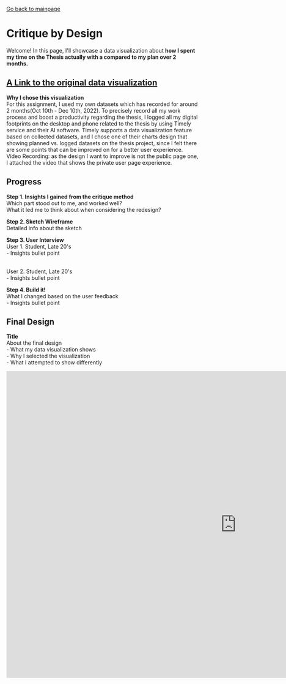 [Go back to mainpage](https://yeonjin-park.github.io/portfolio/)

# Critique by Design
Welcome! In this page, I'll showcase a data visualization about __how I spent my time on the Thesis actually with a compared to my plan over 2 months.__  

## [A Link to the original data visualization](https://public.timelyapp.com/reports/LD7QYJYwrd6Ho1pPFvpRkP6Z) 
**Why I chose this visualization**
<br /> For this assignment, I used my own datasets which has recorded for around 2 months(Oct 10th - Dec 10th, 2022). To precisely record all my work process and boost a  productivity regarding the thesis, I logged all my digital footprints on the desktop and phone related to the thesis by using Timely service and their AI software. Timely supports a data visualization feature based on collected datasets, and I chose one of their charts design that showing planned vs. logged datasets on the thesis project, since I felt there are some points that can be improved on for a better user experience. 
<br /> Video Recording: as the design I want to improve is not the public page one, I attached the video that shows the private user page experience. 

## Progress
**Step 1. Insights I gained from the critique method**
<br /> Which part stood out to me, and worked well? 
<br /> What it led me to think about when considering the redesign? 

**Step 2. Sketch Wireframe**
<br /> Detailed info about the sketch 

**Step 3. User Interview**
<br /> User 1. Student, Late 20's
<br /> - Insights bullet point

<br /> User 2. Student, Late 20's
<br /> - Insights bullet point

**Step 4. Build it!**
<br /> What I changed based on the user feedback 
<br /> - Insights bullet point

## Final Design
**Title**
<br /> About the final design 
<br /> - What my data visualization shows 
<br /> - Why I selected the visualization 
<br /> - What I attempted to show differently 

<iframe style="border: 1px solid rgba(0, 0, 0, 0.1);" width="1200" height="800" src="https://www.figma.com/embed?embed_host=share&url=https%3A%2F%2Fwww.figma.com%2Fproto%2FSGreJ6Rbd8Vw05YtMbbIku%2FTimely-Memo%3Fpage-id%3D31%253A7%26node-id%3D79%253A194%26viewport%3D231%252C244%252C0.09%26scaling%3Dcontain%26starting-point-node-id%3D79%253A194" allowfullscreen></iframe>
